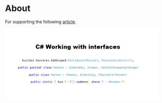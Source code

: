 # About

For supporting the following [article](https://dev.to/karenpayneoregon/working-with-interfaces-2pi7).

![Article Title](assets/ArticleTitle.png)
